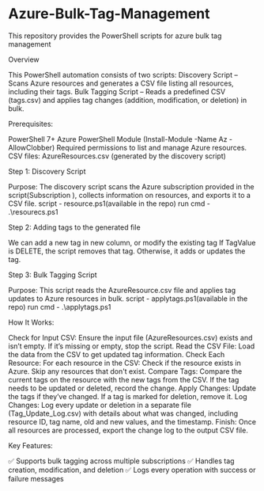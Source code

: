 # Azure-Bulk-Tag-Management
This repository provides the PowerShell scripts for azure bulk tag management


Overview

This PowerShell automation consists of two scripts:
Discovery Script – Scans Azure resources and generates a CSV file listing all resources, including their tags.
Bulk Tagging Script – Reads a predefined CSV (tags.csv) and applies tag changes (addition, modification, or deletion) in bulk.

Prerequisites:

PowerShell 7+
Azure PowerShell Module (Install-Module -Name Az -AllowClobber)
Required permissions to list and manage Azure resources.
CSV files:
AzureResources.csv (generated by the discovery script)


Step 1: Discovery Script

Purpose:
The discovery script scans the Azure subscription provided in the script(Subscription ), collects information on resources, and exports it to a CSV file.
script - resource.ps1(available in the repo)
run cmd - .\resourecs.ps1


Step 2: Adding tags to the generated file

We can add a new tag in new column, or modify the existing tag
If TagValue is DELETE, the script removes that tag.
Otherwise, it adds or updates the tag.


Step 3: Bulk Tagging Script

Purpose:
This script reads the AzureResource.csv file and applies tag updates to Azure resources in bulk.
script - applytags.ps1(available in the repo)
run cmd - .\applytags.ps1



How It Works:

Check for Input CSV:
Ensure the input file (AzureResources.csv) exists and isn’t empty. If it’s missing or empty, stop the script.
Read the CSV File:
Load the data from the CSV to get updated tag information.
Check Each Resource:
For each resource in the CSV:
Check if the resource exists in Azure.
Skip any resources that don't exist.
Compare Tags:
Compare the current tags on the resource with the new tags from the CSV.
If the tag needs to be updated or deleted, record the change.
Apply Changes:
Update the tags if they’ve changed.
If a tag is marked for deletion, remove it.
Log Changes:
Log every update or deletion in a separate file (Tag_Update_Log.csv) with details about what was changed, including resource ID, tag name, old and new values, and the timestamp.
Finish:
Once all resources are processed, export the change log to the output CSV file.


Key Features:

✅ Supports bulk tagging across multiple subscriptions
✅ Handles tag creation, modification, and deletion 
✅ Logs every operation with success or failure messages
